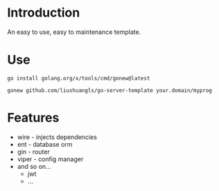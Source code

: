 # Introduction

An easy to use, easy to maintenance template.

# Use

```
go install golang.org/x/tools/cmd/gonew@latest

gonew github.com/liushuangls/go-server-template your.domain/myprog
```

# Features

- wire - injects dependencies
- ent - database orm
- gin - router
- viper - config manager
- and so on...
    - jwt
    - ...
